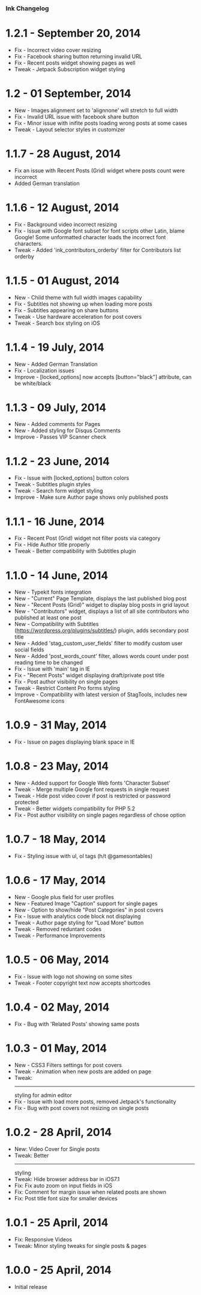 ### Ink Changelog

# 1.2.1 - September 20, 2014
* Fix - Incorrect video cover resizing
* Fix - Facebook sharing button returning invalid URL
* Fix - Recent posts widget showing pages as well
* Tweak - Jetpack Subscription widget styling

# 1.2 - 01 September, 2014
* New - Images alignment set to 'alignnone' will stretch to full width
* Fix - Invalid URL issue with facebook share button
* Fix - Minor issue with inifite posts loading wrong posts at some cases
* Tweak - Layout selector styles in customizer

# 1.1.7 - 28 August, 2014
* Fix an issue with Recent Posts (Grid) widget where posts count were incorrect
* Added German translation

# 1.1.6 - 12 August, 2014
* Fix - Background video incorrect resizing
* Fix - Issue with Google font subset for font scripts other Latin, blame Google! Some unformatted character loads the incorrect font characters.
* Tweak - Added 'ink_contributors_orderby' filter for Contributors list orderby

# 1.1.5 - 01 August, 2014
* New - Child theme with full width images capability
* Fix - Subtitles not showing up when loading more posts
* Fix - Subtitles appearing on share buttons
* Tweak - Use hardware acceleration for post covers
* Tweak - Search box styling on iOS

# 1.1.4 - 19 July, 2014
* New - Added German Translation
* Fix - Localization issues
* Improve - [locked_options] now accepts [button="black"] attribute, can be white/black

# 1.1.3 - 09 July, 2014
* New - Added comments for Pages
* New - Added styling for Disqus Comments
* Improve - Passes VIP Scanner check

# 1.1.2 - 23 June, 2014
* Fix - Issue with [locked_options] button colors
* Tweak - Subtitles plugin styles
* Tweak - Search form widget styling
* Improve - Make sure Author page shows only published posts

# 1.1.1 - 16 June, 2014
* Fix - Recent Post (Grid) widget not filter posts via category
* Fix - Hide Author title properly
* Tweak - Better compatibility with Subtitles plugin

# 1.1.0 - 14 June, 2014
* New - Typekit fonts integration
* New - "Current" Page Template, displays the last published blog post
* New - "Recent Posts (Grid)" widget to display blog posts in grid layout
* New - "Contributors" widget, displays a list of all site contributors who published at least one post
* New - Compatibility with Subtitles (https://wordpress.org/plugins/subtitles/) plugin, adds secondary post title
* New - Added 'stag_custom_user_fields' filter to modify custom user social fields
* New - Added 'post_words_count' filter, allows words count under post reading time to be changed
* Fix - Issue with 'main' tag in IE
* Fix - "Recent Posts" widget displaying draft/private post title
* Fix - Post author visibility on single pages
* Tweak - Restrict Content Pro forms styling
* Improve - Compatibility with latest version of StagTools, includes new FontAwesome icons

# 1.0.9 - 31 May, 2014
* Fix - Issue on pages displaying blank space in IE

# 1.0.8 - 23 May, 2014
* New - Added support for Google Web fonts 'Character Subset'
* Tweak - Merge multiple Google font requests in single request
* Tweak - Hide post video cover if post is restricted or password protected
* Tweak - Better widgets compatibility for PHP 5.2
* Fix - Post author visibility on single pages regardless of chose option

# 1.0.7 - 18 May, 2014
* Fix - Styling issue with ul, ol tags (h/t @gamesontables)

# 1.0.6 - 17 May, 2014
* New - Google plus field for user profiles
* New - Featured Image "Caption" support for single pages
* New - Option to show/hide "Post Categories" in post covers
* Fix - Issue with analytics code block not displaying
* Tweak - Author page styling for "Load More" button
* Tweak - Removed reduntant codes
* Tweak - Performance Improvements

# 1.0.5 - 06 May, 2014
* Fix - Issue with logo not showing on some sites
* Tweak - Footer copyright text now accepts shortcodes

# 1.0.4 - 02 May, 2014
* Fix - Bug with 'Related Posts' showing same posts

# 1.0.3 - 01 May, 2014
* New - CSS3 Filters settings for post covers
* Tweak - Animation when new posts are added on page
* Tweak: <hr> styling for admin editor
* Fix - Issue with load more posts, removed Jetpack's functionality
* Fix - Bug with post covers not resizing on single posts

# 1.0.2 - 28 April, 2014
* New: Video Cover for Single posts
* Tweak: Better <hr> styling
* Tweak: Hide browser address bar in iOS7.1
* Fix: Fix auto zoom on input fields in iOS
* Fix: Comment for margin issue when related posts are shown
* Fix: Post title font size for smaller devices

# 1.0.1 - 25 April, 2014
* Fix: Responsive Videos
* Tweak: Minor styling tweaks for single posts & pages

# 1.0.0 - 25 April, 2014
* Initial release
